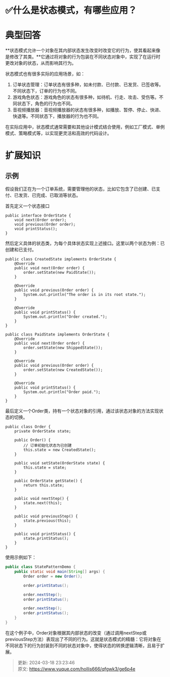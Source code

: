# ✅什么是状态模式，有哪些应用？

# 典型回答


**状态模式允许一个对象在其内部状态发生改变时改变它的行为，使其看起来像是修改了其类。**它通过将对象的行为包装在不同状态对象中，实现了在运行时更改对象的状态，从而影响其行为。



状态模式也有很多实际的应用场景，如：



1. 订单状态管理：订单状态有很多种，如未付款、已付款、已发货、已签收等。不同状态下，订单的行为也不同。
2. 游戏角色状态：游戏角色的状态有很多种，如待机、行走、攻击、受伤等。不同状态下，角色的行为也不同。
3. 音视频播放器：音视频播放器的状态有很多种，如播放、暂停、停止、快进、快退等。不同状态下，播放器的行为也不同。



在实际应用中，状态模式通常需要和其他设计模式结合使用，例如工厂模式、单例模式、策略模式等，以实现更灵活和高效的代码设计。



# 扩展知识
## 示例


假设我们正在为一个订单系统，需要管理他的状态，比如它包含了已创建、已支付、已发货、已完成、已取消等状态。



首先定义一个状态接口



```plain
public interface OrderState {
    void next(Order order);
    void previous(Order order);
    void printStatus();
}
```



然后定义具体的状态类，为每个具体状态实现上述接口。这里以两个状态为例：已创建和已支付。



```plain
public class CreatedState implements OrderState {
    @Override
    public void next(Order order) {
        order.setState(new PaidState());
    }

    @Override
    public void previous(Order order) {
        System.out.println("The order is in its root state.");
    }

    @Override
    public void printStatus() {
        System.out.println("Order created.");
    }
}

public class PaidState implements OrderState {
    @Override
    public void next(Order order) {
        order.setState(new ShippedState());
    }

    @Override
    public void previous(Order order) {
        order.setState(new CreatedState());
    }

    @Override
    public void printStatus() {
        System.out.println("Order paid.");
    }
}
```



最后定义一个Order类，持有一个状态对象的引用，通过该状态对象的方法实现状态的切换。



```plain
public class Order {
    private OrderState state;

    public Order() {
        // 订单初始化状态为已创建
        this.state = new CreatedState();
    }

    public void setState(OrderState state) {
        this.state = state;
    }

    public OrderState getState() {
        return this.state;
    }

    public void nextStep() {
        state.next(this);
    }

    public void previousStep() {
        state.previous(this);
    }

    public void printStatus() {
        state.printStatus();
    }
}

```



使用示例如下：



```java
public class StatePatternDemo {
    public static void main(String[] args) {
        Order order = new Order();

        order.printStatus();  

        order.nextStep();
        order.printStatus();  

        order.nextStep();
        order.printStatus();  
    }
}

```



在这个例子中，Order对象根据其内部状态的改变（通过调用nextStep或previousStep方法）表现出了不同的行为。这就是状态模式的精髓：它将对象在不同状态下的行为封装到不同的状态对象中，使得状态的转换逻辑清晰，且易于扩展。

<font style="color:rgb(0, 0, 0);">  
</font>



> 更新: 2024-03-18 23:23:46  
> 原文: <https://www.yuque.com/hollis666/qfgwk3/ge6p4e>